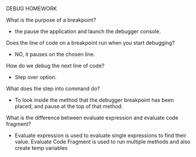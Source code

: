 DEBUG HOMEWORK

What is the purpose of a breakpoint?
- the pause the application and launch the debugger console.

Does the line of code on a breakpoint run when you start debugging?
- NO, it pauses on the chosen line.

How do we debug the next line of code?
- Step over option.

What does the step into command do?
- To look inside the method that the debugger breakpoint has been placed, and pause at the top of that method.

What is the difference between evaluate expression and evaluate code fragment?

-  Evaluate expression is used to evaluate single expressions to find their value. Evaluate Code Fragment is used to run multiple methods and also create temp variables
